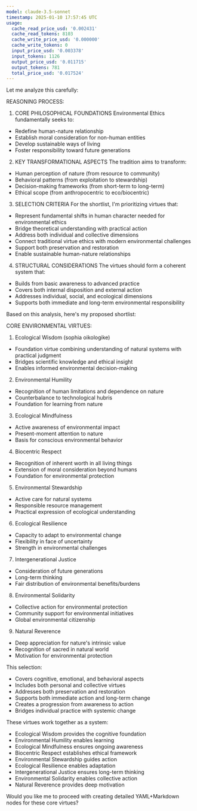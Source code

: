 ```yaml
---
model: claude-3.5-sonnet
timestamp: 2025-01-10 17:57:45 UTC
usage:
  cache_read_price_usd: '0.002431'
  cache_read_tokens: 8103
  cache_write_price_usd: '0.000000'
  cache_write_tokens: 0
  input_price_usd: '0.003378'
  input_tokens: 1126
  output_price_usd: '0.011715'
  output_tokens: 781
  total_price_usd: '0.017524'
---
```


Let me analyze this carefully:

REASONING PROCESS:

1. CORE PHILOSOPHICAL FOUNDATIONS
Environmental Ethics fundamentally seeks to:
- Redefine human-nature relationship
- Establish moral consideration for non-human entities
- Develop sustainable ways of living
- Foster responsibility toward future generations

2. KEY TRANSFORMATIONAL ASPECTS
The tradition aims to transform:
- Human perception of nature (from resource to community)
- Behavioral patterns (from exploitation to stewardship)
- Decision-making frameworks (from short-term to long-term)
- Ethical scope (from anthropocentric to eco/biocentric)

3. SELECTION CRITERIA
For the shortlist, I'm prioritizing virtues that:
- Represent fundamental shifts in human character needed for environmental ethics
- Bridge theoretical understanding with practical action
- Address both individual and collective dimensions
- Connect traditional virtue ethics with modern environmental challenges
- Support both preservation and restoration
- Enable sustainable human-nature relationships

4. STRUCTURAL CONSIDERATIONS
The virtues should form a coherent system that:
- Builds from basic awareness to advanced practice
- Covers both internal disposition and external action
- Addresses individual, social, and ecological dimensions
- Supports both immediate and long-term environmental responsibility

Based on this analysis, here's my proposed shortlist:

CORE ENVIRONMENTAL VIRTUES:

1. Ecological Wisdom (sophia oikologike)
- Foundation virtue combining understanding of natural systems with practical judgment
- Bridges scientific knowledge and ethical insight
- Enables informed environmental decision-making

2. Environmental Humility
- Recognition of human limitations and dependence on nature
- Counterbalance to technological hubris
- Foundation for learning from nature

3. Ecological Mindfulness
- Active awareness of environmental impact
- Present-moment attention to nature
- Basis for conscious environmental behavior

4. Biocentric Respect
- Recognition of inherent worth in all living things
- Extension of moral consideration beyond humans
- Foundation for environmental protection

5. Environmental Stewardship
- Active care for natural systems
- Responsible resource management
- Practical expression of ecological understanding

6. Ecological Resilience
- Capacity to adapt to environmental change
- Flexibility in face of uncertainty
- Strength in environmental challenges

7. Intergenerational Justice
- Consideration of future generations
- Long-term thinking
- Fair distribution of environmental benefits/burdens

8. Environmental Solidarity
- Collective action for environmental protection
- Community support for environmental initiatives
- Global environmental citizenship

9. Natural Reverence
- Deep appreciation for nature's intrinsic value
- Recognition of sacred in natural world
- Motivation for environmental protection

This selection:
- Covers cognitive, emotional, and behavioral aspects
- Includes both personal and collective virtues
- Addresses both preservation and restoration
- Supports both immediate action and long-term change
- Creates a progression from awareness to action
- Bridges individual practice with systemic change

These virtues work together as a system:
- Ecological Wisdom provides the cognitive foundation
- Environmental Humility enables learning
- Ecological Mindfulness ensures ongoing awareness
- Biocentric Respect establishes ethical framework
- Environmental Stewardship guides action
- Ecological Resilience enables adaptation
- Intergenerational Justice ensures long-term thinking
- Environmental Solidarity enables collective action
- Natural Reverence provides deep motivation

Would you like me to proceed with creating detailed YAML+Markdown nodes for these core virtues?